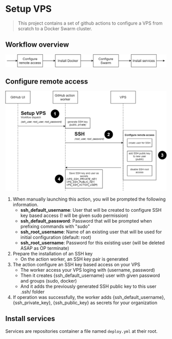 # Setup VPS

> This project contains a set of github actions to configure a VPS from scratch to a Docker Swarm cluster.


## Workflow overview

![workflow overview](docs/images/global-workflow.png)


## Configure remote access

![setup remote access schema](docs/images/setup-remote-access.png)

1. When manually launching this action, you will be prompted the following information.
    * **ssh_default_username**: User that will be created to configure SSH key based access (! will be given sudo permission)
    * **ssh_default_password**: Password that will be prompted when prefixing commands with "sudo"
    * **ssh_root_username**: Name of an existing user that will be used for initial configuration (default: root)
    * **ssh_root_username**: Password for this existing user (will be deleted ASAP as OP terminate)
2. Prepare the installation of an SSH key
    * On the action worker, an SSH key pair is generated
3. The action configure an SSH key based access on your VPS
    * The worker access your VPS loging with (username, password)
    * Then it creates {ssh_default_username} user with given password and groups (sudo, docker)
    * And it adds the previously generated SSH public key to this user .ssh/ folder
4. If operation was successfully, the worker adds {ssh_default_username}, {ssh_private_key}, {ssh_public_key} as secrets for your organization

## Install services

Services are repositories container a file named `deploy.yml` at their root.
